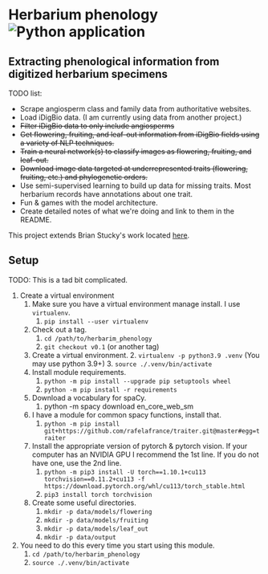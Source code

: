 # Herbarium phenology![Python application](https://github.com/rafelafrance/herbarium_phenology/workflows/CI/badge.svg)

## Extracting phenological information from digitized herbarium specimens

TODO list:
- Scrape angiosperm class and family data from authoritative websites.
- Load iDigBio data. (I am currently using data from another project.)
- ~~Filter iDigBio data to only include angiosperms~~
- ~~Get flowering, fruiting, and leaf-out information from iDigBio fields using a variety of NLP techniques.~~
- ~~Train a neural network(s) to classify images as flowering, fruiting, and leaf-out.~~
- ~~Download image data targeted at underrepresented traits (flowering, fruiting, etc.) and phylogenetic orders.~~
- Use semi-supervised learning to build up data for missing traits. Most herbarium records have annotations about one trait.
- Fun & games with the model architecture.
- Create detailed notes of what we're doing and link to them in the README.

This project extends Brian Stucky's work located [here](https://gitlab.com/stuckyb/herbarium_phenology).


## Setup

TODO: This is a tad bit complicated.

1. Create a virtual environment
   1. Make sure you have a virtual environment manage install. I use `virtualenv`.
      1. `pip install --user virtualenv`
   2. Check out a tag.
      1. `cd /path/to/herbarim_phenology`
      2. `git checkout v0.1` (or another tag)
   2. Create a virtual environment.
      2. `virtualenv -p python3.9 .venv` (You may use python 3.9+)
      3. `source ./.venv/bin/activate`
   3. Install module requirements.
      1. `python -m pip install --upgrade pip setuptools wheel`
      2. `python -m pip install -r requirements`
   4. Download a vocabulary for spaCy.
      1. python -m spacy download en_core_web_sm
   5. I have a module for common spacy functions, install that.
      1. `python -m pip install git+https://github.com/rafelafrance/traiter.git@master#egg=traiter`
   6. Install the appropriate version of pytorch & pytorch vision. If your computer has an NVIDIA GPU I recommend the 1st line. If you do not have one, use the 2nd line.
      1. `python -m pip3 install -U torch==1.10.1+cu113 torchvision==0.11.2+cu113 -f https://download.pytorch.org/whl/cu113/torch_stable.html`
      2. `pip3 install torch torchvision`
   7. Create some useful directories.
      1. `mkdir -p data/models/flowering`
      1. `mkdir -p data/models/fruiting`
      1. `mkdir -p data/models/leaf_out`
      2. `mkdir -p data/output`
2. You need to do this every time you start using this module.
   1. `cd /path/to/herbarim_phenology`
   2. `source ./.venv/bin/activate`
